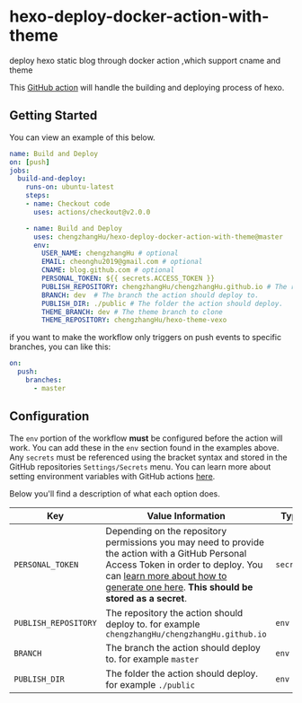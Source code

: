 # hexo-deploy-docker-action-with-theme
deploy hexo static blog through docker action ,which support  cname and theme 

This [GitHub action](https://github.com/features/actions) will handle the building and deploying process of hexo.

## Getting Started

You can view an example of this below.

```yml
name: Build and Deploy
on: [push]
jobs:
  build-and-deploy:
    runs-on: ubuntu-latest
    steps:
    - name: Checkout code
      uses: actions/checkout@v2.0.0

    - name: Build and Deploy
      uses: chengzhangHu/hexo-deploy-docker-action-with-theme@master
      env:
        USER_NAME: chengzhangHu # optional
        EMAIL: cheonghu2019@gmail.com # optional
        CNAME: blog.github.com # optional
        PERSONAL_TOKEN: ${{ secrets.ACCESS_TOKEN }}
        PUBLISH_REPOSITORY: chengzhangHu/chengzhangHu.github.io # The repository the action should deploy to.
        BRANCH: dev  # The branch the action should deploy to.
        PUBLISH_DIR: ./public # The folder the action should deploy.
        THEME_BRANCH: dev # The theme branch to clone 
        THEME_REPOSITORY: chengzhangHu/hexo-theme-vexo
```

if you want to make the workflow only triggers on push events to specific branches, you can like this: 

```yml
on:
  push:	
    branches:	
      - master
```

## Configuration

The `env` portion of the workflow **must** be configured before the action will work. You can add these in the `env` section found in the examples above. Any `secrets` must be referenced using the bracket syntax and stored in the GitHub repositories `Settings/Secrets` menu. You can learn more about setting environment variables with GitHub actions [here](https://help.github.com/en/articles/workflow-syntax-for-github-actions#jobsjob_idstepsenv).

Below you'll find a description of what each option does.

| Key  | Value Information | Type | Required |
| ------------- | ------------- | ------------- | ------------- |
| `PERSONAL_TOKEN`  | Depending on the repository permissions you may need to provide the action with a GitHub Personal Access Token in order to deploy. You can [learn more about how to generate one here](https://help.github.com/en/articles/creating-a-personal-access-token-for-the-command-line). **This should be stored as a secret**. | `secrets` | **Yes** |
| `PUBLISH_REPOSITORY`  | The repository the action should deploy to. for example `chengzhangHu/chengzhangHu.github.io` | `env` | **Yes** |
| `BRANCH`  | The branch the action should deploy to. for example `master` | `env` | **Yes** |
| `PUBLISH_DIR`  | The folder the action should deploy. for example `./public`| `env` | **Yes** |

